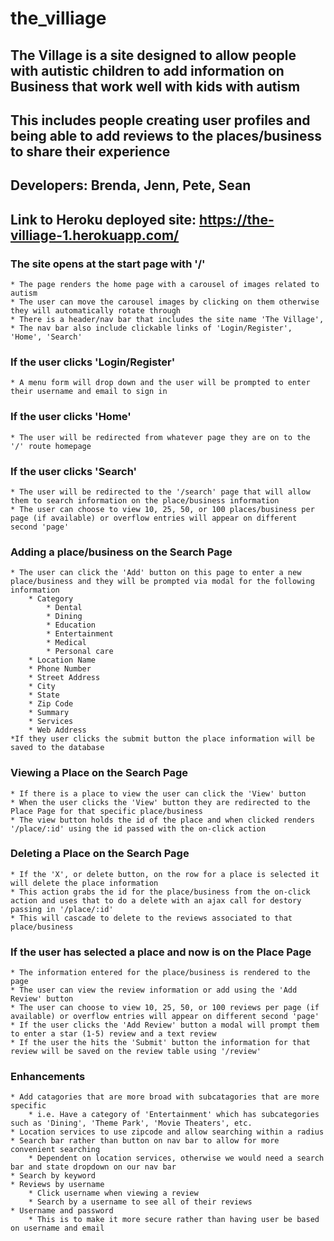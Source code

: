 # the_villiage

## **The Village is a site designed to allow people with autistic children to add information on Business that work well with kids with autism**
## **This includes people creating user profiles and being able to add reviews to the places/business to share their experience**
## Developers: Brenda, Jenn, Pete, Sean

## **Link to Heroku deployed site: https://the-villiage-1.herokuapp.com/**

### **The site opens at the start page with '/'**
    * The page renders the home page with a carousel of images related to autism
    * The user can move the carousel images by clicking on them otherwise they will automatically rotate through
    * There is a header/nav bar that includes the site name 'The Village', 
    * The nav bar also include clickable links of 'Login/Register', 'Home', 'Search'
### **If the user clicks 'Login/Register'**
    * A menu form will drop down and the user will be prompted to enter their username and email to sign in
### **If the user clicks 'Home'**
    * The user will be redirected from whatever page they are on to the '/' route homepage
### **If the user clicks 'Search'**
    * The user will be redirected to the '/search' page that will allow them to search information on the place/business information
    * The user can choose to view 10, 25, 50, or 100 places/business per page (if available) or overflow entries will appear on different second 'page'
### **Adding a place/business on the Search Page**
    * The user can click the 'Add' button on this page to enter a new place/business and they will be prompted via modal for the following information
        * Category 
            * Dental
            * Dining
            * Education
            * Entertainment
            * Medical
            * Personal care
        * Location Name
        * Phone Number
        * Street Address
        * City
        * State
        * Zip Code
        * Summary
        * Services
        * Web Address
    *If they user clicks the submit button the place information will be saved to the database
### **Viewing a Place on the Search Page**
    * If there is a place to view the user can click the 'View' button
    * When the user clicks the 'View' button they are redirected to the Place Page for that specific place/business
    * The view button holds the id of the place and when clicked renders '/place/:id' using the id passed with the on-click action
### **Deleting a Place on the Search Page**
    * If the 'X', or delete button, on the row for a place is selected it will delete the place information
    * This action grabs the id for the place/business from the on-click action and uses that to do a delete with an ajax call for destory passing in '/place/:id'
    * This will cascade to delete to the reviews associated to that place/business
### **If the user has selected a place and now is on the Place Page**
    * The information entered for the place/business is rendered to the page
    * The user can view the review information or add using the 'Add Review' button
    * The user can choose to view 10, 25, 50, or 100 reviews per page (if available) or overflow entries will appear on different second 'page'
    * If the user clicks the 'Add Review' button a modal will prompt them to enter a star (1-5) review and a text review
    * If the user the hits the 'Submit' button the information for that review will be saved on the review table using '/review'
### **Enhancements**
    * Add catagories that are more broad with subcatagories that are more specific
        * i.e. Have a category of 'Entertainment' which has subcategories such as 'Dining', 'Theme Park', 'Movie Theaters', etc.
    * Location services to use zipcode and allow searching within a radius
    * Search bar rather than button on nav bar to allow for more convenient searching  
        * Dependent on location services, otherwise we would need a search bar and state dropdown on our nav bar
    * Search by keyword
    * Reviews by username
        * Click username when viewing a review
        * Search by a username to see all of their reviews
    * Username and password
        * This is to make it more secure rather than having user be based on username and email